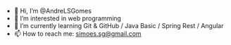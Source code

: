 - 👋 Hi, I’m @AndreLSGomes
- 👀 I’m interested in web programming
- 🌱 I’m currently learning Git & GitHub / Java Basic / Spring Rest / Angular
- 📫 How to reach me: simoes.sg@gmail.com
